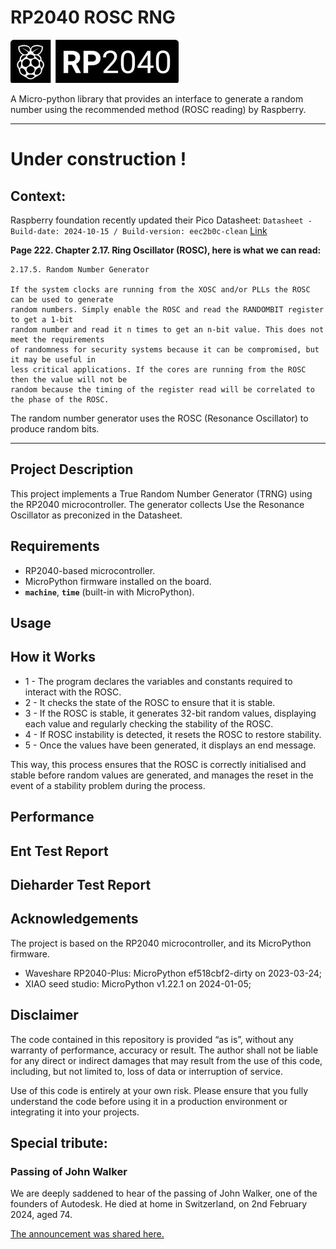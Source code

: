 # RP2040 ROSC RNG

![Image locale](https://github.com/MicroControleurMonde/RP2040-RNG/blob/main/Reports/RP2040-resizeimage3.png)

A Micro-python library that provides an interface to generate a random number using the recommended method (ROSC reading) by Raspberry.

---
# Under construction !

## Context:

Raspberry foundation recently updated their Pico Datasheet:
`Datasheet - Build-date: 2024-10-15 / Build-version: eec2b0c-clean` [Link](https://datasheets.raspberrypi.com/pico/pico-datasheet.pdf)

**Page 222.  Chapter 2.17. Ring Oscillator (ROSC), here is what we can read:**

    2.17.5. Random Number Generator
    
    If the system clocks are running from the XOSC and/or PLLs the ROSC can be used to generate 
    random numbers. Simply enable the ROSC and read the RANDOMBIT register to get a 1-bit 
    random number and read it n times to get an n-bit value. This does not meet the requirements
    of randomness for security systems because it can be compromised, but it may be useful in 
    less critical applications. If the cores are running from the ROSC then the value will not be
    random because the timing of the register read will be correlated to the phase of the ROSC.
    
The random number generator uses the ROSC (Resonance Oscillator) to produce random bits.

---
## Project Description

This project implements a True Random Number Generator (TRNG) using the RP2040 microcontroller. The generator collects Use the Resonance Oscillator as preconized in the Datasheet.

## Requirements

- RP2040-based microcontroller.
- MicroPython firmware installed on the board.
- **`machine`**, **`time`** (built-in with MicroPython).

## Usage

## How it Works

- 1 - The program declares the variables and constants required to interact with the ROSC.
- 2 - It checks the state of the ROSC to ensure that it is stable.
- 3 - If the ROSC is stable, it generates 32-bit random values, displaying each value and regularly checking the stability of the ROSC.
- 4 - If ROSC instability is detected, it resets the ROSC to restore stability.
- 5 - Once the values have been generated, it displays an end message.

This way, this process ensures that the ROSC is correctly initialised and stable before random values are generated, and manages the reset in the event of a stability problem during the process.

## Performance

## Ent Test Report

## Dieharder Test Report


## Acknowledgements

The project is based on the RP2040 microcontroller, and its MicroPython firmware.
- Waveshare RP2040-Plus: MicroPython ef518cbf2-dirty on 2023-03-24;
- XIAO seed studio: MicroPython v1.22.1 on 2024-01-05;

## Disclaimer

The code contained in this repository is provided “as is”, without any warranty of performance, accuracy or result. The author shall not be liable for any direct or indirect damages that may result from the use of this code, including, but not limited to, loss of data or interruption of service.

Use of this code is entirely at your own risk. Please ensure that you fully understand the code before using it in a production environment or integrating it into your projects.

## Special tribute:

### Passing of John Walker

We are deeply saddened to hear of the passing of John Walker, one of the founders of Autodesk. He died at home in Switzerland, on 2nd February 2024, aged 74.

[The announcement was shared here.](https://www.engineering.com/a-cad-legend-passes-autodesk-founder-john-walker-1949-to-2024/)
